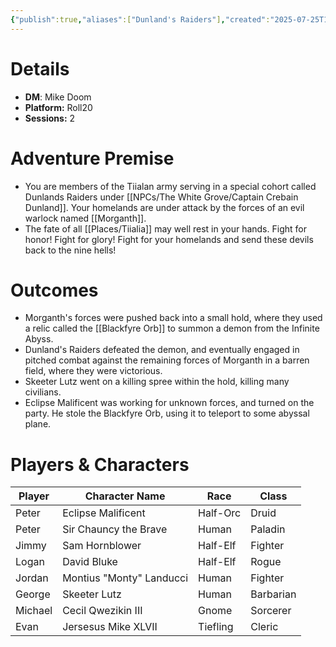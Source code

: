 ```yaml
---
{"publish":true,"aliases":["Dunland's Raiders"],"created":"2025-07-25T14:10:28.000-04:00","modified":"2025-10-17T08:48:11.152-04:00","published":"2025-10-17T08:48:11.152-04:00","cssclasses":"","DM":"Mike Doom","Players":["Peter","Jimmy","Logan","Jordan","George","Michael","Evan"],"Platform":"Roll20","Sessions":2,"Start Date":"2023-05-24","End Date":"2023-05-31"}
---
```


# Details
- **DM**: Mike Doom
- **Platform:** Roll20
- **Sessions:** 2

# Adventure Premise
- You are members of the Tiialan army serving in a special cohort called Dunlands Raiders under [[NPCs/The White Grove/Captain Crebain Dunland]]. Your homelands are under attack by the forces of an evil warlock named [[Morganth]].
- The fate of all [[Places/Tiialia]] may well rest in your hands. Fight for honor! Fight for glory! Fight for your homelands and send these devils back to the nine hells!

# Outcomes
- Morganth's forces were pushed back into a small hold, where they used a relic called the [[Blackfyre Orb]] to summon a demon from the Infinite Abyss. 
- Dunland's Raiders defeated the demon, and eventually engaged in pitched combat against the remaining forces of Morganth in a barren field, where they were victorious.
- Skeeter Lutz went on a killing spree within the hold, killing many civilians.
- Eclipse Malificent was working for unknown forces, and turned on the party. He stole the Blackfyre Orb, using it to teleport to some abyssal plane.

# Players & Characters
| Player              | Character Name           | Race     | Class     |
| ------------------- | ------------------------ | -------- | --------- |
| Peter | Eclipse Malificent       | Half-Orc | Druid     |
| Peter | Sir Chauncy the Brave    | Human    | Paladin   |
| Jimmy | Sam Hornblower           | Half-Elf | Fighter   |
| Logan | David Bluke              | Half-Elf | Rogue     |
| Jordan | Montius "Monty" Landucci | Human    | Fighter   |
| George | Skeeter Lutz             | Human    | Barbarian |
| Michael | Cecil Qwezikin III       | Gnome    | Sorcerer  |
| Evan | Jersesus Mike XLVII      | Tiefling | Cleric    |
